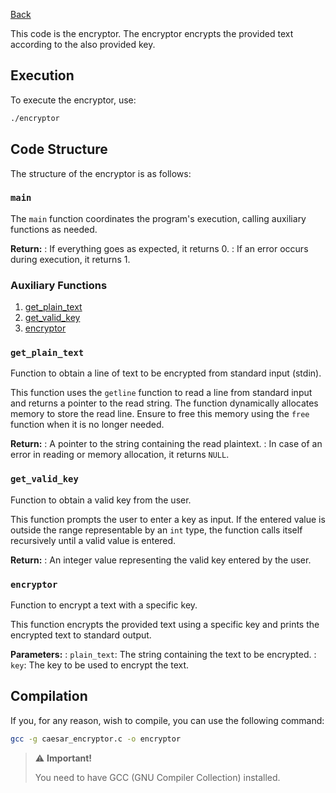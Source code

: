 [Back](../README.md)

This code is the encryptor. The encryptor encrypts the provided text according to the also provided key.

## Execution

To execute the encryptor, use:

``` bash
./encryptor
```

## Code Structure

The structure of the encryptor is as follows:

### `main`

The `main` function coordinates the program's execution, calling auxiliary functions as needed.

**Return:**
: If everything goes as expected, it returns 0.
: If an error occurs during execution, it returns 1.

### Auxiliary Functions

1. [get_plain_text](#get_plain_text)
2. [get_valid_key](#get_valid_key)
3. [encryptor](#encryptor)

### `get_plain_text`

Function to obtain a line of text to be encrypted from standard input (stdin).

This function uses the `getline` function to read a line from standard input and returns a pointer to the read string. The function dynamically allocates memory to store the read line. Ensure to free this memory using the `free` function when it is no longer needed.

**Return:**
: A pointer to the string containing the read plaintext.
: In case of an error in reading or memory allocation, it returns `NULL`.

### `get_valid_key`

Function to obtain a valid key from the user.

This function prompts the user to enter a key as input. If the entered value is outside the range representable by an `int` type, the function calls itself recursively until a valid value is entered.

**Return:**
: An integer value representing the valid key entered by the user.

### `encryptor`

Function to encrypt a text with a specific key.

This function encrypts the provided text using a specific key and prints the encrypted text to standard output.

**Parameters:**
: `plain_text`: The string containing the text to be encrypted.
: `key`: The key to be used to encrypt the text.

## Compilation

If you, for any reason, wish to compile, you can use the following command:

```bash
gcc -g caesar_encryptor.c -o encryptor
```

> :warning: **Important!**
>
> You need to have GCC (GNU Compiler Collection) installed.
